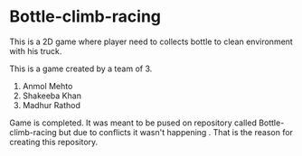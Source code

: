# Bottle-climb-racing
This is a 2D game where player need to collects bottle to clean environment with his truck.

This is a game created by a team of 3.
1. Anmol Mehto
2. Shakeeba Khan
3. Madhur Rathod

Game is completed.
It was meant to be pused on repository called Bottle-climb-racing but due to conflicts it wasn't happening .
That is the reason for creating this repository.
